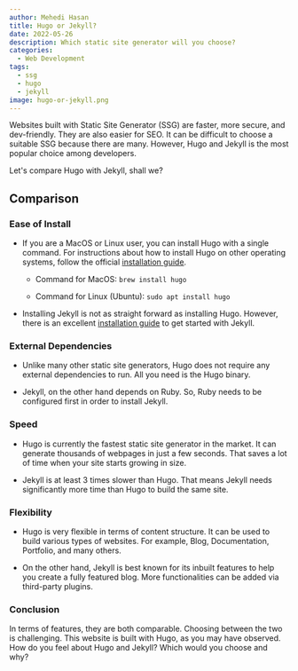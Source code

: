 ```yaml
---
author: Mehedi Hasan
title: Hugo or Jekyll?
date: 2022-05-26
description: Which static site generator will you choose?
categories:
  - Web Development
tags:
  - ssg
  - hugo
  - jekyll
image: hugo-or-jekyll.png
---
```


<!-- cspell:words Mehedi Hasan -->

Websites built with Static Site Generator (SSG) are faster, more secure, and dev-friendly.
They are also easier for SEO.
It can be difficult to choose a suitable SSG because there are many.
However, Hugo and Jekyll is the most popular choice among developers.

Let's compare Hugo with Jekyll, shall we?

## Comparison

### Ease of Install

- If you are a MacOS or Linux user, you can install Hugo with a single command.
For instructions about how to install Hugo on other operating systems, follow the official [installation guide](https://gohugo.io/getting-started/installing).

  - Command for MacOS:
    `brew install hugo`

  - Command for Linux (Ubuntu):
    `sudo apt install hugo`

- Installing Jekyll is not as straight forward as installing Hugo.
However, there is an excellent [installation guide](https://jekyllrb.com/docs/installation/) to get started with Jekyll.

### External Dependencies

- Unlike many other static site generators, Hugo does not require any external dependencies to run.
All you need is the Hugo binary.

- Jekyll, on the other hand depends on Ruby.
So, Ruby needs to be configured first in order to install Jekyll.

### Speed

- Hugo is currently the fastest static site generator in the market.
It can generate thousands of webpages in just a few seconds.
That saves a lot of time when your site starts growing in size.

- Jekyll is at least 3 times slower than Hugo.
That means Jekyll needs significantly more time than Hugo to build the same site.

### Flexibility

- Hugo is very flexible in terms of content structure.
It can be used to build various types of websites.
For example, Blog, Documentation, Portfolio, and many others.

- On the other hand, Jekyll is best known for its inbuilt features to help you create a fully featured blog.
More functionalities can be added via third-party plugins.

### Conclusion

In terms of features, they are both comparable.
Choosing between the two is challenging.
This website is built with Hugo, as you may have observed.
How do you feel about Hugo and Jekyll?
Which would you choose and why?
